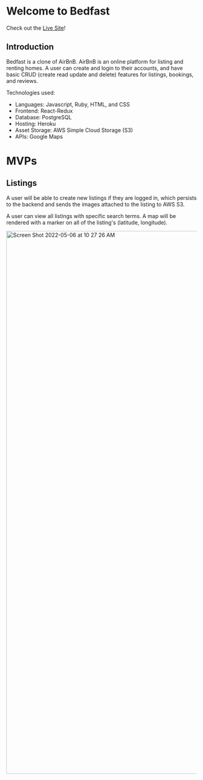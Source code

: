 # Welcome to Bedfast

Check out the [Live Site](https://bedfast.herokuapp.com/)!

## Introduction
Bedfast is a clone of AirBnB. AirBnB is an online platform for listing and renting homes. A user can create and login to their accounts, and have basic CRUD (create read update and delete) features for listings, bookings, and reviews.

Technologies used:
- Languages: Javascript, Ruby, HTML, and CSS
- Frontend: React-Redux
- Database: PostgreSQL
- Hosting: Heroku
- Asset Storage: AWS Simple Cloud Storage (S3)
- APIs: Google Maps

# MVPs
## Listings
A user will be able to create new listings if they are logged in, which persists to the backend and sends the images attached to the listing to AWS S3.

A user can view all listings with specific search terms. A map will be rendered with a marker on all of the listing's (latitude, longitude).

<img width="1434" alt="Screen Shot 2022-05-06 at 10 27 26 AM" src="https://user-images.githubusercontent.com/59910096/167153218-e9b71b4b-3a1b-4bd5-99e3-9bd92f043571.png">
